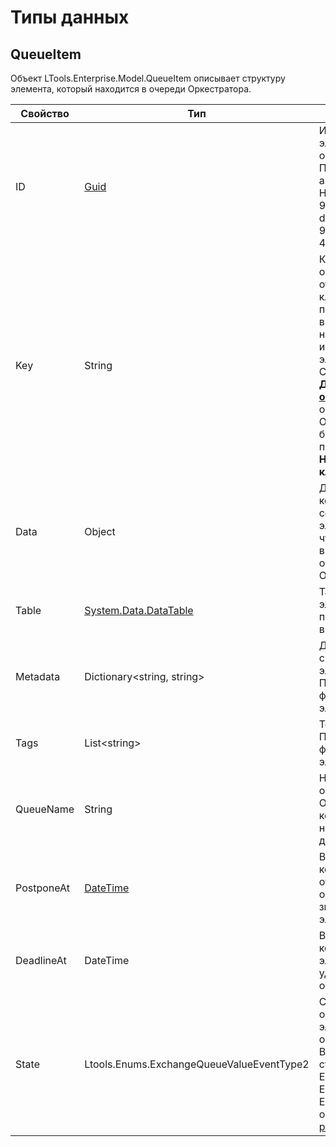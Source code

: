 # Типы данных

## QueueItem

Объект LTools.Enterprise.Model.QueueItem описывает структуру элемента, который находится в очереди Оркестратора.


| Свойство    | Тип                                                             | Описание             | 
| ----------- | --------------------------------------------------------------- | -------------------- |
| ID          | [Guid](https://docs.microsoft.com/ru-ru/dotnet/api/system.guid?view=net-6.0) | Идентификатор элемента очереди. Присваивается автоматически. Например, 9127dde8-dcb3-4406-931b-4066d09f1b04
| Key         | String                                                          | Ключ элемента очереди. В отличие от ID ключ можно присвоить вручную, например, при использовании элемента Студии [**Добавить в очередь**](https://docs.primo-rpa.ru/primo-rpa/g_elements/osnovnye-elementy/orkestrator/els_queues/addtoqueue). В очереди Оркестратора он будет доступен в поле **Натуральный ключ**
| Data        | Object                                                          | Данные, которые содержит элемент (то же, что и **Значение** в интерфейсе очередей Оркестратора) 
| Table       | [System.Data.DataTable](https://docs.microsoft.com/ru-ru/dotnet/api/system.data.datatable?view=net-5.0) | Также данные элемента, но представленные в виде таблицы 
| Metadata    | Dictionary\<string, string>                                     | Дополнительные сведения об элементе. Помогают при фильтрации элементов | 
| Tags        | List\<string>                                                   | Теги элемента. Помогают при фильтрации элементов |
| QueueName   | String                                                          | Название очереди в Оркестраторе, в которой находится данный элемент |
| PostponeAt  | [DateTime](https://learn.microsoft.com/ru-ru/dotnet/api/system.datetime?view=net-6.0) | Время, до которого откладывается обработка значения элемента |
| DeadlineAt  | DateTime                                                        | Время, после которого элемент будет удален из очереди |
| State       | Ltools.Enums.ExchangeQueueValueEventType2                      | Состояние обработки элемента очереди. Возможные статусы: New, Empty, Success, Error, Business Error. Подробнее описаны в [этом разделе](https://docs.primo-rpa.ru/primo-rpa/g_elements/osnovnye-elementy/orkestrator/els_queues/changestatequeue) |

